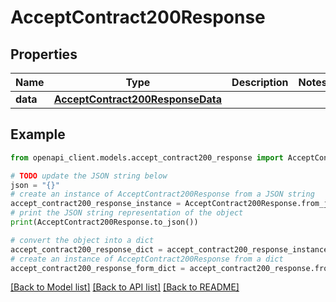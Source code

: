 # AcceptContract200Response


## Properties

Name | Type | Description | Notes
------------ | ------------- | ------------- | -------------
**data** | [**AcceptContract200ResponseData**](AcceptContract200ResponseData.md) |  | 

## Example

```python
from openapi_client.models.accept_contract200_response import AcceptContract200Response

# TODO update the JSON string below
json = "{}"
# create an instance of AcceptContract200Response from a JSON string
accept_contract200_response_instance = AcceptContract200Response.from_json(json)
# print the JSON string representation of the object
print(AcceptContract200Response.to_json())

# convert the object into a dict
accept_contract200_response_dict = accept_contract200_response_instance.to_dict()
# create an instance of AcceptContract200Response from a dict
accept_contract200_response_form_dict = accept_contract200_response.from_dict(accept_contract200_response_dict)
```
[[Back to Model list]](../README.md#documentation-for-models) [[Back to API list]](../README.md#documentation-for-api-endpoints) [[Back to README]](../README.md)


